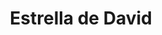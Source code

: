 ---
title: Estrella de David
date: 
draft: false

# descripcion
description : Estrella de David

materials: Plata 925

color: Plateado

dimensions: 2cm x 2,5cm

code: 02-14-0229

type: "Dijes"

categories: []

price: $2.710,00

price_eftvo: $2.300,00

# Images
# first image will be shown in the product page
images:
  # - image: "images/path_to_image"
  # La ubicacion de las imagenes es imagenes/Dijes/Dijes.Plata/02-14-0229-estrella-de-david
  - image: "./images/dijes/plata/02-14-0229-estrella-de-david.JPG"
---